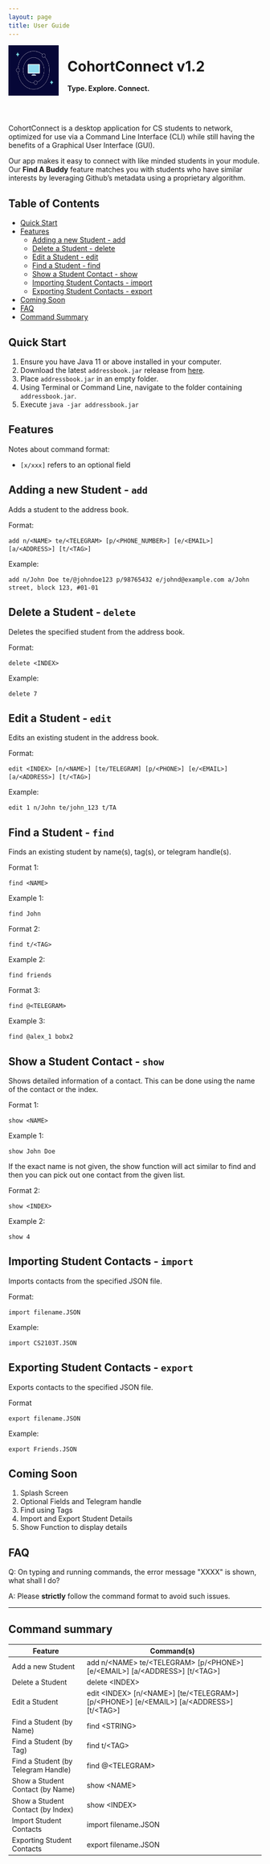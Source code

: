 ```yaml
---
layout: page
title: User Guide
---
```


<img src = "https://github.com/AY2122S1-CS2103T-T10-1/tp/blob/master/docs/images/logo.jpeg?raw=true" align = "left" width="100" height="100" style="margin-right: 1.25em">
<div>
  
  <h1> CohortConnect v1.2 </h1>
  
  <b> Type. Explore. Connect. </b>
  
</div>

<br><br>

CohortConnect is a desktop application for CS students to network, optimized for use via a Command Line Interface (CLI) while still having the benefits of a Graphical User Interface (GUI).

Our app makes it easy to connect with like minded students in your module. Our **Find A Buddy** feature matches you with students who have similar interests by leveraging Github’s metadata using a proprietary algorithm.


## Table of Contents
 - [Quick Start](#QuickStart)
 - [Features](#Features)
    - [Adding a new Student - add](#Add)
    - [Delete a Student - delete](#Delete)
    - [Edit a Student - edit](#Edit)
    - [Find a Student - find](#Find)
    - [Show a Student Contact - show](#Show)
    - [Importing Student Contacts - import ](#Import)
    - [Exporting Student Contacts - export](#Export)
  - [Coming Soon](#ComingSoon)
  - [FAQ](#FAQ)
  - [Command Summary](#CommandSummary)


<h2 id = "QuickStart"> </h2>

## Quick Start

1. Ensure you have Java 11 or above installed in your computer.
2. Download the latest `addressbook.jar`  release from [here](https://github.com/AY2122S1-CS2103T-T10-1/tp/releases).
3. Place `addressbook.jar` in an empty folder.
4. Using Terminal or Command Line, navigate to the folder containing `addressbook.jar`.
5. Execute `java -jar addressbook.jar`


<h2 id = "Features"> </h2>

## Features

Notes about command format:

- `[x/xxx]` refers to an optional field

<h3 id = "Add"> </h3>

## Adding a new Student - `add`

Adds a student to the address book.

Format:

```
add n/<NAME> te/<TELEGRAM> [p/<PHONE_NUMBER>] [e/<EMAIL>] [a/<ADDRESS>] [t/<TAG>]
```

Example:

```
add n/John Doe te/@johndoe123 p/98765432 e/johnd@example.com a/John street, block 123, #01-01
```

<h3 id = "Delete"> </h3>

## Delete a Student - `delete`

Deletes the specified student from the address book.

Format:

```
delete <INDEX>
```

Example:

```
delete 7
```

<h3 id = "Edit"> </h3>

## Edit a Student - `edit`

Edits an existing student in the address book.

Format: 

```
edit <INDEX> [n/<NAME>] [te/TELEGRAM] [p/<PHONE>] [e/<EMAIL>] [a/<ADDRESS>] [t/<TAG>]
```

Example:

```
edit 1 n/John te/john_123 t/TA
```

<h3 id = "Find"> </h3>

## Find a Student - `find`

Finds an existing student by name(s), tag(s), or telegram handle(s).

Format 1: 

```
find <NAME>
```

Example 1:

```
find John
```

Format 2: 

```
find t/<TAG>
```

Example 2:

```
find friends
```

Format 3: 

```
find @<TELEGRAM>
```

Example 3:

```
find @alex_1 bobx2
```

<h3 id = "Show"> </h3>

## Show a Student Contact - `show`

Shows detailed information of a contact. This can be done using the name of the contact or the index.

Format 1: 

```
show <NAME>
```

Example 1:

```
show John Doe
```

If the exact name is not given, the show function will act similar to find and then you can pick out one contact from the given list.

Format 2: 

```
show <INDEX>
```

Example 2:

```
show 4
```

<h3 id = "Import"> </h3>

## Importing Student Contacts - `import`

Imports contacts from the specified JSON file.

Format:

```
import filename.JSON
```

Example:

```
import CS2103T.JSON
```

<h3 id = "Export"> </h3>

## Exporting Student Contacts - `export`

Exports contacts to the specified JSON file.

Format

```
export filename.JSON
```

Example:

```
export Friends.JSON
```

<h2 id = "ComingSoon"> </h2>

## Coming Soon

1. Splash Screen
2. Optional Fields and Telegram handle
3. Find using Tags
4. Import and Export Student Details 
5. Show Function to display details

<h2 id = "FAQ"> </h2>

## FAQ

Q: On typing and running commands, the error message "XXXX" is shown, what shall I do?

A: Please **strictly** follow the command format to avoid such issues.

--------------------------------------------------------------------------------------------------------------------

<h2 id = "CommandSummary"> </h2>

## Command summary

| Feature | Command(s) |
| ------ | ------ |
| Add a new Student | add n/\<NAME> te/\<TELEGRAM> [p/\<PHONE>] [e/\<EMAIL>] [a/\<ADDRESS>] [t/\<TAG>] |
| Delete a Student | delete \<INDEX> |
| Edit a Student | edit \<INDEX> [n/\<NAME>] [te/\<TELEGRAM>] [p/\<PHONE>] [e/\<EMAIL>] [a/\<ADDRESS>] [t/\<TAG>] |
| Find a Student (by Name) | find \<STRING> |
| Find a Student (by Tag) | find t/\<TAG> |
| Find a Student (by Telegram Handle) | find @\<TELEGRAM> |
| Show a Student Contact (by Name)| show \<NAME> |
| Show a Student Contact (by Index) | show \<INDEX> |
| Import Student Contacts | import filename.JSON |
| Exporting Student Contacts | export filename.JSON |
